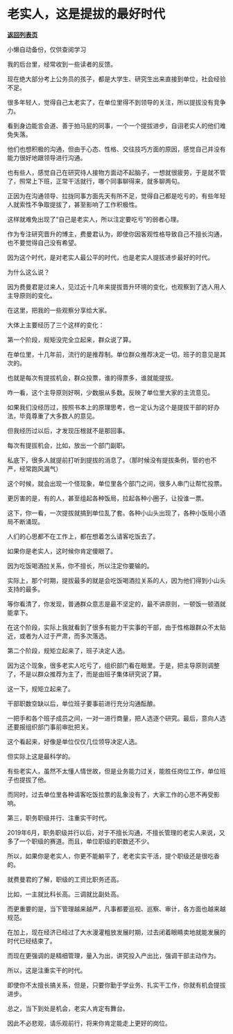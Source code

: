 # 老实人，这是提拔的最好时代

[**返回列表页**](/gzh/费曼的小茶馆)

小懒自动备份，仅供查阅学习

我的后台里，经常收到一些读者的反馈。

  

现在绝大部分考上公务员的孩子，都是大学生、研究生出来直接到单位，社会经验不足。

  

很多年轻人，觉得自己太老实了，在单位里得不到领导的关注，所以提拔没有竞争力。

  

看到身边能言会道、善于拍马屁的同事，一个一个提拔进步，自诩老实人的他们难免失落。

  

他们也想积极的沟通，但由于心态、性格、交往技巧方面的原因，感觉自己并没有能力很好地跟领导进行沟通。

  

也有些人，感觉自己在研究待人接物方面动不起脑子，一想就很疲劳，于是就不管了，照常上下班，正常干活就行，哪个同事聊得来，就多聊两句。

  

正因为在沟通领导、拉拢同事方面先天有所不足，觉得自己都是吃亏的，有些年轻人就索性不争取提拔了，甚至影响了工作积极性。

  

这样就难免出现了“自己是老实人，所以注定要吃亏”的弱者心理。

  

作为专注研究晋升的博主，费曼君认为，即使你因客观性格导致自己不擅长沟通，也不要觉得自己没有希望。

  

因为这个时代，是对老实人最公平的时代，也是老实人提拔进步最好的时代。

  

为什么这么说？

  

因为费曼君是过来人，见过近十几年来提拔晋升环境的变化，也观察到了选人用人主导原则的变化。

  

在这里，把我的一些观察分享给大家。

  

大体上主要经历了三个这样的变化：

  

第一个阶段，规矩没完全立起来，群众说了算。

  

在单位里，十几年前，流行的是推荐制。单位群众推荐决定一切。班子的意见是其次的。

  

也就是每次有提拔机会，群众投票，谁的得票多，谁就能提拔。

  

咋一看，这个主导原则好啊，少数服从多数。反映了单位里大家的主流意见。

  

如果我们没经历过，按照书本上的原理思考，也一定认为这个是提拔干部的好办法，毕竟尊重了大多数人的意见。

  

但我经历过以后，才发现压根就不是那回事。

  

每次有提拔机会，比如，放出一个部门副职。

  

私底下，很多人就提前打听到提拔的消息了。（那时候没有提拔条例，管的也不严，经常跑风漏气）

  

这个时候，就会出现一个怪现象，单位里各个部门之间，很多人串门让帮忙投票。

  

更厉害的是，有的人，甚至组起各种饭局，拉起各种小圈子，让投谁一票。

  

这下，你一看，一次提拔就搞到单位乱了套。各种小山头出现了，各种小饭局小酒局不断涌现。

  

人们的心思都不在工作上，都在想着怎么请客吃饭去了。

  

如果你是老实人，这时候你肯定傻眼了。

  

因为吃饭喝酒拉关系，你不擅长，所以注定你要输的。

  

实际上，那个时期，提拔最多的就是会吃饭喝酒拉关系的人，因为他们得到小山头支持的最多。

  

等你看清了，你发现，普通群众意志是最不坚定的，最不讲原则，一顿饭一顿酒就能拿下。

  

在这个阶段，实际上我就看到了很多有能力干实事的干部，由于性格跟群众不太贴近，或者为人过于严肃，而多次落选。

  

第二个阶段，规矩立起来了，班子决定人选。

  

因为这个现象，很多老实人吃亏了，组织部门看在眼里。于是，把主导原则调整了，不是以群众推荐为主了，而是由班子集体研究说了算。

  

这一下，规矩立起来了。

  

干部职数空缺以后，单位班子要事前进行充分沟通酝酿。

  

一把手和各个班子成员之间，一对一进行商量，把人选逐个研究。最后，意向人选还要报组织部门事前审批把关。

  

这个看起来，好像是单位仅仅几位领导决定人选。

  

但实际上这是最科学的。

  

有些老实人，虽然不太懂人情世故，但是业务能力过关，能胜任岗位工作，单位班子也提拔了他。

  

而同时，过去单位里各种请客吃饭拉票的乱象没有了，大家工作的心思不再受影响。

  

第三，职务职级并行、注重实干时代。

  

2019年6月，职务职级并行以后，对于不擅长沟通，不擅长管理的老实人来说，又多了一个职级的赛道。而且，单位职级的职数还不少。

  

所以，如果你是老实人，你更不能躺平了，老老实实干活，提个职级还是很吃香的。

  

就费曼君的了解，职级的工资比职务还高。

  

比如，一主就比科长高。三调就比副处高。

  

而更重要的是，当下管理越来越严，凡事都要巡视、巡察、审计，各方面也越来越规范。

  

在加上，现在经济已经过了大水漫灌粗放发展时期，过去闭着眼睛卖地就能发展的时代已经结束了。

  

而现在更强调的是精细管理，量入为出，讲究投入产出比，强调干部主动作为。

  

所以，这是注重实干的时代。

  

即使你不太擅长搞关系，但是，只要你勤于学业务、扎实干工作，你就有机会提拔进步。

  

总之，当下到处是机会，老实人肯定有舞台。

  

因此不必悲观，请乐观前行，将来你肯定能走上更好的岗位。

